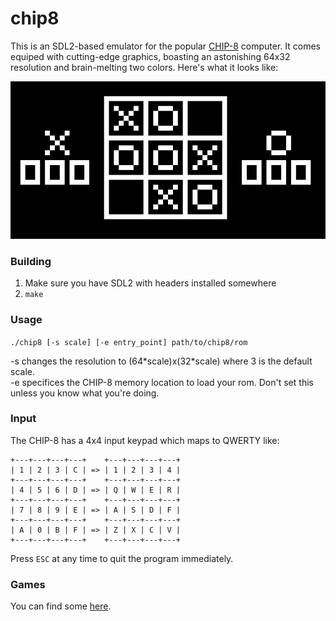 chip8
===

This is an SDL2-based emulator for the popular [CHIP-8](https://en.wikipedia.org/wiki/CHIP-8) computer. 
It comes equiped with cutting-edge graphics, boasting an astonishing 
64x32 resolution and brain-melting two colors. Here's what it looks like:

![epic in-game screenshot](https://raw.githubusercontent.com/stutonk/chip8/master/screenshot.png)

### Building
1. Make sure you have SDL2 with headers installed somewhere
2. `make`

### Usage
`./chip8 [-s scale] [-e entry_point] path/to/chip8/rom`

-s changes the resolution to (64\*scale)x(32\*scale) where 3 is the default scale.  
-e specifices the CHIP-8 memory location to load your rom. Don't set
this unless you know what you're doing.

### Input
The CHIP-8 has a 4x4 input keypad which maps to QWERTY like:
```
+---+---+---+---+    +---+---+---+---+
| 1 | 2 | 3 | C | => | 1 | 2 | 3 | 4 |
+---+---+---+---+    +---+---+---+---+
| 4 | 5 | 6 | D | => | Q | W | E | R |
+---+---+---+---+    +---+---+---+---+
| 7 | 8 | 9 | E | => | A | S | D | F |
+---+---+---+---+    +---+---+---+---+
| A | 0 | B | F | => | Z | X | C | V |
+---+---+---+---+    +---+---+---+---+
```
Press `ESC` at any time to quit the program immediately.

### Games
You can find some [here](https://www.zophar.net/pdroms/chip8/chip-8-games-pack.html).
